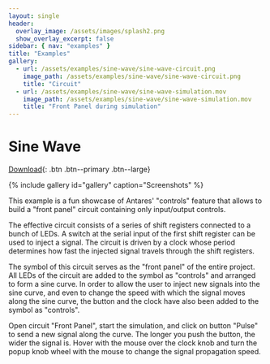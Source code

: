 ```yaml
---
layout: single
header:
  overlay_image: /assets/images/splash2.png
  show_overlay_excerpt: false
sidebar: { nav: "examples" }
title: "Examples"
gallery:
  - url: /assets/examples/sine-wave/sine-wave-circuit.png
    image_path: /assets/examples/sine-wave/sine-wave-circuit.png
    title: "Circuit"
  - url: /assets/examples/sine-wave/sine-wave-simulation.mov
    image_path: /assets/examples/sine-wave/sine-wave-simulation.mov
    title: "Front Panel during simulation"
---
```


# Sine Wave

[Download](https://github.com/flandreas/antares/releases/download/v0.7.0/Sine.Wave.zip){: .btn .btn--primary .btn--large}

{% include gallery id="gallery" caption="Screenshots" %}

This example is a fun showcase of Antares' "controls" feature that allows to build
a "front panel" circuit containing only input/output controls.

The effective circuit consists of a series of shift registers connected to a bunch of
LEDs. A switch at the serial input of the first shift register can be used to inject
a signal. The circuit is driven by a clock whose period determines how fast the
injected signal travels through the shift registers.

The symbol of this circuit serves as the "front panel" of the entire project. All LEDs
of the circuit are added to the symbol as "controls" and arranged to form a sine curve.
In order to allow the user to inject new signals into the sine curve, and even to
change the speed with which the signal moves along the sine curve, the button
and the clock have also been added to the symbol as "controls".

Open circuit "Front Panel", start the simulation, and click on button "Pulse" to send
a new signal along the curve. The longer you push the button, the wider the signal
is. Hover with the mouse over the clock knob and turn the popup knob wheel with the mouse
to change the signal propagation speed.

